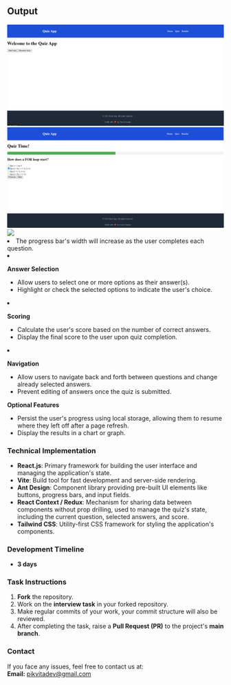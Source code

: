 ## Output 

<img src='Home.png'>
<img src='Quiz.png'>
<img src='Score.png>

## Problem Statement

Develop a Quiz Application.

### Core Functionality

1. **API Integration**
   - Fetch questions from the [Quiz API](https://quizapi.io/api/v1/questions?apiKey=M7RT7dicTsTgRWHPM4LqiwuNuiHK9VmtPIuFZOnY&category=code&difficulty=Easy&limit=10&tags=JavaScript).

2. **Question Presentation**
   - Display a single question per page with corresponding options.

3. **Progress Tracking**
   - Display a progress bar at the top of each page to indicate the user's progress through the quiz.
   - The progress bar's width will increase as the user completes each question.

4. **Answer Selection**
   - Allow users to select one or more options as their answer(s).
   - Highlight or check the selected options to indicate the user's choice.

5. **Scoring**
   - Calculate the user's score based on the number of correct answers.
   - Display the final score to the user upon quiz completion.

6. **Navigation**
   - Allow users to navigate back and forth between questions and change already selected answers.
   - Prevent editing of answers once the quiz is submitted.

   **Optional Features**
   - Persist the user's progress using local storage, allowing them to resume where they left off after a page refresh.
   - Display the results in a chart or graph.

### Technical Implementation

- **React.js**: Primary framework for building the user interface and managing the application's state.
- **Vite**: Build tool for fast development and server-side rendering.
- **Ant Design**: Component library providing pre-built UI elements like buttons, progress bars, and input fields.
- **React Context / Redux**: Mechanism for sharing data between components without prop drilling, used to manage the quiz's state, including the current question, selected answers, and score.
- **Tailwind CSS**: Utility-first CSS framework for styling the application's components.

### Development Timeline

- **3 days**

### Task Instructions

1. **Fork** the repository.
2. Work on the **interview task** in your forked repository.
3. Make regular commits of your work, your commit structure will also be reviewed. 
4. After completing the task, raise a **Pull Request (PR)** to the project's **main branch**.

### Contact

If you face any issues, feel free to contact us at:  
**Email:** [pikvitadev@gmail.com](mailto:pikvitadev@gmail.com)